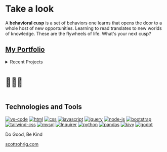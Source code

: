 # Take a look 

A **behavioral cusp** is a set of behaviors one learns that opens the door to a whole host of new opportunities. Learning to read translates to new worlds of knowledge. These are the flywheels of life. What's your next cusp?

<!-- I believe in raising the floor by supporting the growth of those around. A behavioral cusp is a set of behaviors that opens the door to a whole host of new opportunities (reinforcers), such as learning to read lets the learner access new worlds or the vast accumulated knowledge of the human condition. In simple terms, it's giving a fish feeds for a day, teaching to fish feeds for a lifetime.  -->

## [My Portfolio](https://scottrohrig.github.io/portfolio/)

<details>
  
  <summary>Recent Projects <h1>🍳👨‍🍳</h1></summary>

> *Need to migrate from heroku

|Live Project|Repo|Note||
|---|---|---|---|
|[Happy Harvesters*](https://happy-harvesters.herokuapp.com)|[scottrohrig/apple-orchard-games/](https://github.com/scottrohrig/apple-orchard-games/)|A MERN-Stack progressive web application using Apollo with GraphQL | ![trees!](https://user-images.githubusercontent.com/91100425/163503612-d385a51b-dad8-46ee-a25f-19253fdb93ba.jpg)|
|[tella*](https://tella.herokuapp.com) | [scottrohrig/messaging-app/](https://github.com/scottrohrig/messaging-app/) | A full-stack messaging app built with Node.js, Sequelize, & MySQL|![tella list view](https://github.com/scottrohrig/messaging-app/raw/main/assets/home-web.png)|
| -- |[Readme Generator](https://github.com/scottrohrig/readme-gen)| A Node.js CLI to create a project README.md file|![a video showing the generator creating a sooper cool project](https://github.com/scottrohrig/readme-gen/raw/main/assets/demo.gif)|
|[got hops! a brewery search dashboard](https://scottrohrig.github.io/got-hops/) | [scottrohrig/got-hops/](https://github.com/scottrohrig/got-hops/)||![search & star your favs](https://github.com/scottrohrig/got-hops/raw/main/assets/images/demo-desktop.gif)|
| -- |[One-Hand Solitaire](https://github.com/scottrohrig/one-hand-solitaire/) | A Godot project aimed at utilizing the Control Nodes (UI)|
|[Speed Cards Simple Quiz](https://scottrohrig.github.io/speed-cards/) | [scottrohrig/speed-cards](https://github.com/scottrohrig/speed-cards)| -- |
|[Get your controller control 🎮 out and try out out a little fan game I made with Godot](https://sco-otr.itch.io/dragonball-mini) | hosted on itch | -- |

</details>

## Technologies and Tools  

[![vs-code](https://img.shields.io/badge/Editor-VS%20code-red?style=flat&logo=visual-studio-code&logoColor=white&color=white&labelColor=00a2ff&logoWidth=30)](https://code.visualstudio.com/)
[![html](https://img.shields.io/badge/-HTML5-E34F26?logo=html5&logoColor=white&logoWidth=30)](https://developer.mozilla.org/en-US/docs/Learn/Getting_started_with_the_web/HTML_basics)
[![css](https://img.shields.io/badge/-CSS3-1572B6?logo=css3&logoColor=white&logoWidth=30)](https://developer.mozilla.org/en-US/docs/Web/CSS)
[![javascript](https://img.shields.io/badge/-JavaScript-F7DF1E?logo=javascript&logoColor=white&logoWidth=30)](https://developer.mozilla.org/en-US/docs/Web/JavaScript)
[![jquery](https://img.shields.io/badge/-jQuery-0769AD?logo=jquery&logoColor=white&logoWidth=30)](https://www.npmjs.com/package/jquery)
[![node-js](https://img.shields.io/badge/-Node.js-3c873a?logo=node.js&logoColor=white&logoWidth=30)](https://nodejs.org/en/)
[![bootstrap](https://img.shields.io/badge/-Bootstrap-7952B3?logo=bootstrap&logoColor=white&logoWidth=30)](https://getbootstrap.com/)
[![tailwind-css](https://img.shields.io/badge/-Tailwind%20CSS-06B6D4?logo=tailwind-css&logoColor=white&logoWidth=30)](https://tailwindcss.com/docs/installation)
[![mysql](https://img.shields.io/badge/-MySQL-4479A1?logo=mysql&logoColor=white&logoWidth=30)](https://www.mysql.com/)
[![Inquirer](https://img.shields.io/badge/-Inquirer-black?&logo=javascript&logoColor=black&logoWidth=30)](https://www.npmjs.com/package/inquirer) 
[![python](https://img.shields.io/badge/-Python-3776AB?&logo=python&logoColor=white&logoWidth=30)](https://www.python.org/)
[![pandas](https://img.shields.io/badge/-Pandas-130654?&logo=pandas&logoColor=white&logoWidth=30)](https://pandas.pydata.org/)
[![kivy](https://img.shields.io/badge/-Kivy-130654?&logo=kivy&logoColor=white&logoWidth=30)](https://kivy.org/)
[![godot](https://img.shields.io/badge/-Godot-478CBF?&logo=godot-engine&logoColor=white&logoWidth=30)](https://godotengine.org/)

Do Good, Be Kind

[scottrohrig.com](https://www.scottrohrig.com)
